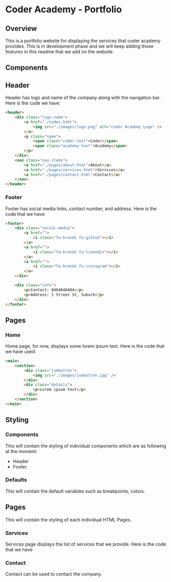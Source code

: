 # Coder Academy - Portfolio

## Overview

This is a portfolio website for displaying the services that coder academy provides. This is in development phase and we will keep adding those features in this readme that we add on the website.

## Components

## Header

Header has logo and name of the company along with the navigation bar. Here is the code we have:

```html
<header>
	<div class="logo-name">
		<a href="./index.html">
			<img src="./images/logo.png" alt="Coder Academy Logo" />
		</a>
		<p class="name">
			<span class="coder-text">Coder</span>
			<span class="academy-text">Academy</span>
		</p>
	</div>
	<nav class="nav-items">
		<a href="./pages/about.html">About</a>
		<a href="./pages/services.html">Services</a>
		<a href="./pages/contact.html">Contact</a>
	</nav>
</header>
```

### Footer

Footer has social media links, contact number, and address. Here is the code that we have:

```html
<footer>
	<div class="social-media">
		<a href="">
			<i class="fa-brands fa-github"></i>
		</a>
		<a href="">
			<i class="fa-brands fa-linkedin"></i>
		</a>
		<a href="">
			<i class="fa-brands fa-instagram"></i>
		</a>
	</div>

	<div class="info">
		<p>Contact: 0404040404</p>
		<p>Address: 1 Street St, Suburb</p>
	</div>
</footer>
```

## Pages

### Home

Home page, for now, displays some lorem ipsum text. Here is the code that we have used:

```html
<main>
	<section>
		<div class="jumbotron">
			<img src="./images/jumbotron.jpg" />
		</div>
		<div class="details">
			<p>Lorem ipsum text</p>
		</div>
	</section>
</main>
```

## Styling

### Components

This will contain the styling of individual components which are as following at the moment:

-   Header
-   Footer

### Defaults

This will contain the default variables such as breakpoints, colors.

## Pages

This will contain the styling of each individual HTML Pages.

### Services

Services page displays the list of services that we provide. Here is the code that we have

### Contact

Contact can be used to contact the company.

